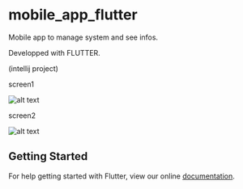 # mobile_app_flutter

Mobile app to manage system and see infos.

Developped with FLUTTER. 

(intellij project)

screen1 

![alt text](blob/master/images/mobile_1.jpg)


screen2

![alt text](blob/master/images/mobile_2.jpg)

## Getting Started

For help getting started with Flutter, view our online
[documentation](https://flutter.io/).
